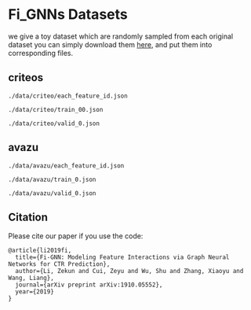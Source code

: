 # Fi_GNNs Datasets
we give a toy dataset which are randomly sampled from each original dataset you can simply download them [here](https://drive.google.com/drive/folders/19x5XZlQy3LDz1za5Kn51-cBhnmD_GVip?usp=sharing), and put them into corresponding files.

## criteos
`./data/criteo/each_feature_id.json` 

`./data/criteo/train_00.json`

`./data/criteo/valid_0.json` 

## avazu
`./data/avazu/each_feature_id.json`

`./data/avazu/train_0.json` 

`./data/avazu/valid_0.json` 


## Citation

Please cite our paper if you use the code:

```
@article{li2019fi,
  title={Fi-GNN: Modeling Feature Interactions via Graph Neural Networks for CTR Prediction},
  author={Li, Zekun and Cui, Zeyu and Wu, Shu and Zhang, Xiaoyu and Wang, Liang},
  journal={arXiv preprint arXiv:1910.05552},
  year={2019}
}
```



